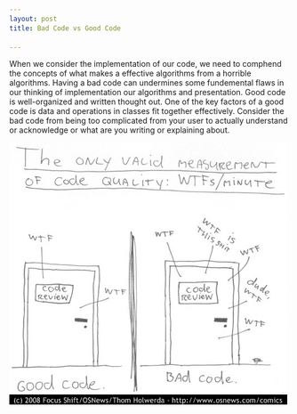 ```yaml
---
layout: post
title: Bad Code vs Good Code

---
```

When we consider the implementation of our code, we need to comphend the concepts of what makes a effective algorithms from a horrible algorithms. Having a bad code can undermines some fundemental flaws in our thinking of implementation our algorithms and presentation. 
Good code is well-organized and written thought out. One of the key factors of a good code is data and operations in classes fit together effectively. Consider the bad code from being too complicated from your user to actually understand or acknowledge or what are you writing or explaining about. 

![image tooltip here](/assets/a0bTh.jpg)


